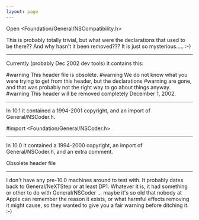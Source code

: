 ```yaml
---
layout: page
---
```


Open <Foundation/General/NSCompatibility.h>

This is probably totally trivial, but what were the declarations that used to be there?? And why hasn't it been removed??? <eerie music sounding like it is from an old horror movie echoes throughout the room> It is just so mysterious..... :-)

----

Currently (probably Dec 2002 dev tools) it contains this:

    
#warning This header file is obsolete.
#warning We do not know what you were trying to get from this header, but the declarations
#warning are gone, and that was probably not the right way to go about things anyway.
#warning This header will be removed completely December 1, 2002.


----

In 10.1 it contained a 1994-2001 copyright, and an import of General/NSCoder.h.

    
#import <Foundation/General/NSCoder.h>


----

In 10.0 it contained a 1994-2000 copyright, an import of General/NSCoder.h, and an extra comment.

    
Obsolete header file


----

I don't have any pre-10.0 machines around to test with. It probably dates back to General/NeXTStep or at least DP1. Whatever it is, it had something or other to do with General/NSCoder ... maybe it's so old that nobody at Apple can remember the reason it exists, or what harmful effects removing it might cause, so they wanted to give you a fair warning before ditching it. :-)